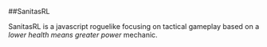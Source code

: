 ##SanitasRL

SanitasRL is a javascript roguelike focusing on tactical gameplay based on a *lower health means greater power* mechanic.
